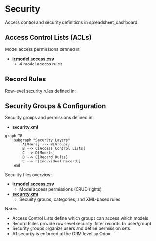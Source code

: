 # Security

Access control and security definitions in spreadsheet_dashboard.

## Access Control Lists (ACLs)

Model access permissions defined in:
- **[ir.model.access.csv](../spreadsheet_dashboard/security/ir.model.access.csv)**
  - 4 model access rules

## Record Rules

Row-level security rules defined in:

## Security Groups & Configuration

Security groups and permissions defined in:
- **[security.xml](../spreadsheet_dashboard/security/security.xml)**

```mermaid
graph TB
    subgraph "Security Layers"
        A[Users] --> B[Groups]
        B --> C[Access Control Lists]
        C --> D[Models]
        B --> E[Record Rules]
        E --> F[Individual Records]
    end
```

Security files overview:
- **[ir.model.access.csv](../spreadsheet_dashboard/security/ir.model.access.csv)**
  - Model access permissions (CRUD rights)
- **[security.xml](../spreadsheet_dashboard/security/security.xml)**
  - Security groups, categories, and XML-based rules

Notes
- Access Control Lists define which groups can access which models
- Record Rules provide row-level security (filter records by user/group)
- Security groups organize users and define permission sets
- All security is enforced at the ORM level by Odoo
